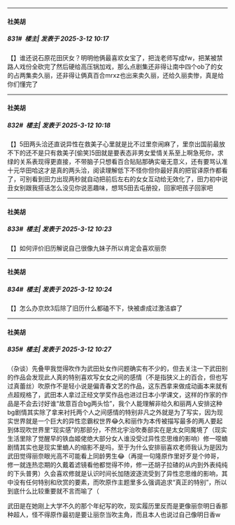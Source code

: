 ﻿
*****

####  社美胡  
##### 831#         楼主| 发表于 2025-3-12 10:17

【】谁还说石原花田厌女？明明他俩最喜欢女宝了，把泷老师写成fw，把某被禁路人戏份全砍完了然后硬给高压锅加戏，那么点剧集还非得让南中四个ob了的女的占两集卖久丽，还非得让俩真百合mrxz也出来卖久丽，还给久丽卖惨，真是给你们懂完了

*****

####  社美胡  
##### 832#         楼主| 发表于 2025-3-12 10:18

【】5田两头洽还直说异性在救美子心里就是比不过里奈闹麻了，里奈出国前最放不下的还不是只有救美子[偷笑]5田就是要表态非男女爱情关系至上啊急死你，求绿的关系表现得更直接，不带脑子只想看百合贴贴那确实毫无意义，还有要骂认准十元华田哈这才是真的两头洽，阅读理解低下不怪你但你最好真的把官译原作都看了，可别看到田力出现两秒就自动把前后左右的女女互动给无效化了，田力初中说丑女别跟我搭话怎么没见你说恶趣味，想骂5田去屯册投，回家吧孩子回家吧

*****

####  社美胡  
##### 833#         楼主| 发表于 2025-3-12 10:23

【】如何评价旧历解说自己很像九妹子所以肯定会喜欢丽奈

*****

####  社美胡  
##### 834#         楼主| 发表于 2025-3-12 10:24

【】怎么办京炊3后除了旧历什么都磕不下，快被虐成过激洁癖了

*****

####  社美胡  
##### 835#         楼主| 发表于 2025-3-12 10:27

（杂谈）先叠甲我觉得吹作为武田处女作问题确实有不少的，但去关注一下武田别的作品会发现此人真的特别喜欢写女女之间的感情（不是指狭义上的百合，但也写过真蕾丝）吹原作不是轻小说是偏青春文艺的作品，这东西拿来做成动画本来就有点超规格了，武田本人拿过正经文学奖作品也进过日本小学课文，这样的作家的作品是不会去讨好谁“故意百合bg两头恰”，我个人能理解非给久和丽两人安排这种bg剧情其实除了拿来衬托两个人之间感情的特别非凡之外就是为了写实，因为现实世界就是一个巨大的异性恋霸权世界😂久和丽作为本传被描写最多的两人要起到体现吹世界里“现实感”的那部分，不然北宇治吹奏部实在是太女同魔境了（现实生活里除了觉醒早的铁血姬佬绝大部分女人谁没受过异性恋思维的影响）修一噁蝻剧情其实也是现实里蝻人的缩影不是吗，至于为什么安排丽喜欢老师我认为是因为武田觉得丽奈眼光高不可能看上同龄男生😂（再提一句隆原作里好歹是个帅哥，修一就连热恋期的久戴着滤镜看他都觉得不帅，修一还胡子拉碴的从内到外表纯纯的下头普男）久会喜欢修就是认识时间长加随波逐流受到了异性恋思维的影响，其中没有任何特别和欣赏的要素，而吹原作主题里多么强调追求“真正的特别”，所以到底什么比较重要就不言而喻了（

武田是在她刚上大学不久的那个年纪写的吹，现实履历里反而是更像丽奈明日香那种超人，怪不得原作最初是要让丽奈当吹主角，而且本人也说过自己像明日香w

